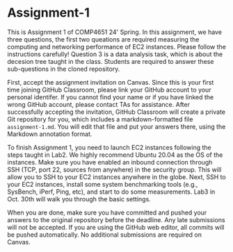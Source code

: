 # Assignment-1

This is Assignment 1 of COMP4651 24' Spring. In this assignment, we have three questions, the first two queations are required measuring the computing and networking performance of EC2 instances. Please follow the instructions carefully! Question 3 is a data analysis task, which is about the decesion tree taught in the class. Students are required to answer these sub-questions in the cloned repository.  

First, accept the assignment invitation on Canvas. Since this is your first time joining GitHub Classroom, please link your GitHub account to your personal identifer. lf you cannot find your name or if you have linked the wrong GitHub account, please contact TAs for assistance. After successfully accepting the invitation, GitHub Classroom will create a private Git repository for you, which includes a markdown-formatted file `assignment-1.md`. You will edit that file and put your answers there, using the Markdown annotation format.

To finish Assignment 1, you need to launch EC2 instances following the steps taught in Lab2. We highly recommend Ubuntu 20.04 as the OS of the instances. Make sure you have enabled an inbound connection through SSH (TCP, port 22, sources from anywhere) in the security group. This will allow you to SSH to your EC2 instances anywhere in the globe. Next, SSH to your EC2 instances, install some system benchmarking tools (e.g., SysBench, iPerf, Ping, etc), and start to do some measurements. Lab3 in Oct. 30th will walk you through the basic settings.

When you are done, make sure you have committed and pushed your answers to the original repository before the deadline. Any late submissions will not be accepted. If you are using the GitHub web editor, all commits will be pushed automatically. No additional submissions are required on Canvas.
